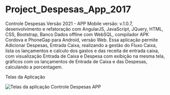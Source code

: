 # Project_Despesas_App_2017
Controle Despesas Versão 2021 - APP Mobile versão: v.1.0.7, desenvolvimento e refatoração com AngularJS, JavaScript, JQuery, HTML, CSS, Bootstrap, Banco Dados offline com WebSQL, compilador APK Cordova e PhoneGap para Android, versão Web. Essa aplicação permite Adicionar Despesas, Entrada Caixa, realizando a gestão do Fluxo Caixa, lista os lançamentos e calculo dos gastos e das receita de entrada caixa, com visualização Entrada de Caixa e Despesa com exibição na mesma tela, gráficos com os lançamentos de Entrada de Caixa e das Despesas, calculando a porcentagem.

Telas da Aplicação

<img src="https://media-exp1.licdn.com/dms/image/C5622AQHCc0LYOSPp6w/feedshare-shrink_800/0/1615541878322?e=1622678400&v=beta&t=3B-z0xq5VrJoo76v9LysKyN6AoCRZb7-IOYDybZM-wM" alt="Telas da aplicação Controle Despesas APP"/>
